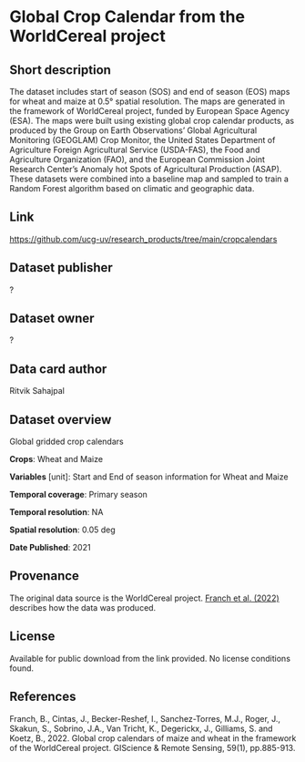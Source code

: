 # Global Crop Calendar from the WorldCereal project

## Short description
The dataset includes start of season (SOS) and end of season (EOS) maps for wheat and maize at 0.5° spatial resolution. The maps are generated in the framework of WorldCereal project, funded by European Space Agency (ESA). The maps were built using existing global crop calendar products, as produced by the Group on Earth Observations’ Global Agricultural Monitoring (GEOGLAM) Crop Monitor, the United States Department of Agriculture Foreign Agricultural Service (USDA-FAS), the Food and Agriculture Organization (FAO), and the European Commission Joint Research Center’s Anomaly hot Spots of Agricultural Production (ASAP). These datasets were combined into a baseline map and sampled to train a Random Forest algorithm based on climatic and geographic data.

## Link
https://github.com/ucg-uv/research_products/tree/main/cropcalendars

## Dataset publisher
?

## Dataset owner
?

## Data card author
Ritvik Sahajpal

## Dataset overview
Global gridded crop calendars 

**Crops**: Wheat and Maize

**Variables** [unit]: Start and End of season information for Wheat and Maize

**Temporal coverage**:
Primary season

**Temporal resolution**:
NA

**Spatial resolution**:
0.05 deg

**Date Published**:
2021

## Provenance
The original data source is the WorldCereal project. [Franch et al. (2022)](https://doi.org/10.1080/15481603.2022.2079273) describes how the data was produced.

## License 
Available for public download from the link provided. No license conditions found.

## References
Franch, B., Cintas, J., Becker-Reshef, I., Sanchez-Torres, M.J., Roger, J., Skakun, S., Sobrino, J.A., Van Tricht, K., Degerickx, J., Gilliams, S. and Koetz, B., 2022. Global crop calendars of maize and wheat in the framework of the WorldCereal project. GIScience & Remote Sensing, 59(1), pp.885-913.